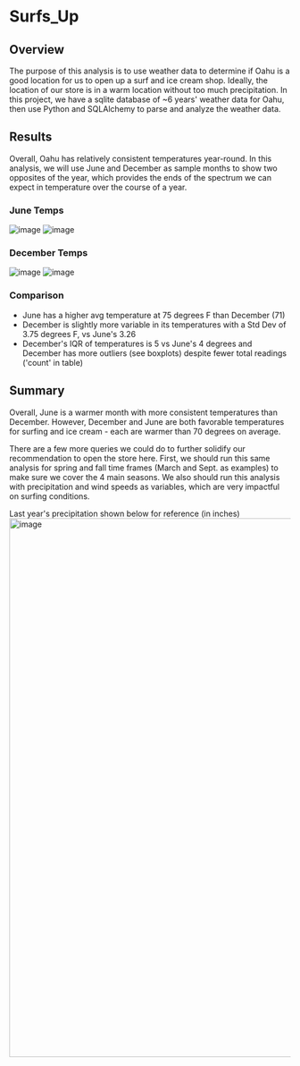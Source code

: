 # Surfs_Up

## Overview

The purpose of this analysis is to use weather data to determine if Oahu is a good location for us to open up a surf and ice cream shop. Ideally, the location of our store is in a warm location without too much precipitation. In this project, we have a sqlite database of ~6 years' weather data for Oahu, then use Python and SQLAlchemy to parse and analyze the weather data. 

## Results

Overall, Oahu has relatively consistent temperatures year-round. In this analysis, we will use June and December as sample months to show two opposites of the year, which provides the ends of the spectrum we can expect in temperature over the course of a year. 

### June Temps
![image](https://user-images.githubusercontent.com/93338132/155861494-c3fff900-5048-4ef7-b471-d4de41d2187f.png)
![image](https://user-images.githubusercontent.com/93338132/155861496-2be468f4-52e9-4ddd-a700-dd0aa73977dc.png)

### December Temps
![image](https://user-images.githubusercontent.com/93338132/155861504-38cbe654-0988-4a69-bb98-4d5cdf7f9eb3.png)
![image](https://user-images.githubusercontent.com/93338132/155861509-d76259f9-bd06-4d31-80ce-5870fdfb7e7f.png)

### Comparison

* June has a higher avg temperature at 75 degrees F than December (71)
* December is slightly more variable in its temperatures with a Std Dev of 3.75 degrees F, vs June's 3.26
* December's IQR of temperatures is 5 vs June's 4 degrees and December has more outliers (see boxplots) despite fewer total readings ('count' in table)

## Summary
Overall, June is a warmer month with more consistent temperatures than December. However, December and June are both favorable temperatures for surfing and ice cream - each are warmer than 70 degrees on average.

There are a few more queries we could do to further solidify our recommendation to open the store here. First, we should run this same analysis for spring and fall time frames (March and Sept. as examples) to make sure we cover the 4 main seasons. We also should run this analysis with precipitation and wind speeds as variables, which are very impactful on surfing conditions. 

Last year's precipitation shown below for reference (in inches)
<img width="964" alt="image" src="https://user-images.githubusercontent.com/93338132/155861684-5c2fb1f2-dd83-4140-92ed-3e4ec7936a79.png">

